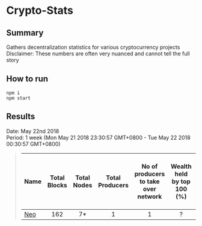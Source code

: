# Crypto-Stats
## Summary
Gathers decentralization statistics for various cryptocurrency projects<br/>
Disclaimer: These numbers are often very nuanced and cannot tell the full story<br/>

## How to run
`npm i`<br/>
`npm start`<br/>

## Results
Date: May 22nd 2018<br/>
Period: 1 week (Mon May 21 2018 23:30:57 GMT+0800 - Tue May 22 2018 00:30:57 GMT+0800)<br/>
> |Name|Total Blocks|Total Nodes|Total Producers|No of producers to take over network|Wealth held by top 100 (%)|No of accounts to take over network with wealth|
> |:---|:---:|:---:|:---:|:---:|:---:|:---:|
> |[Neo](results/neo.results.md)|162|7*|1|1|?|?|
